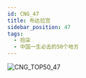 ```yaml
---
id: CNG_47
title: 布达拉宫
sidebar_position: 47
tags:
  - 拾柒
  - 中国一生必去的50个地方
---
```

![CNG_TOP50_47](/img/love/CNG_TOP50/47.png)
